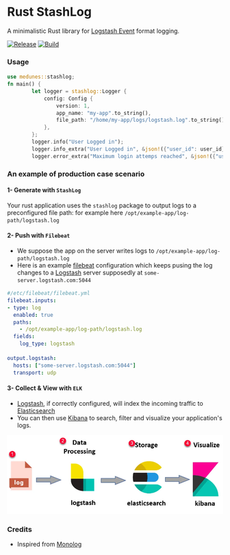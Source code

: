# Rust StashLog

A minimalistic Rust library for [Logstash Event](https://github.com/elastic/logstash/blob/main/logstash-core/src/main/java/org/logstash/Event.java) format logging.


[![Release](https://github.com/MedUnes/stashlog/actions/workflows/publish.yml/badge.svg)](https://github.com/MedUnes/stashlog/actions/workflows/publish.yml) [![Build](https://github.com/MedUnes/stashlog/actions/workflows/test.yml/badge.svg)](https://github.com/MedUnes/stashlog/actions/workflows/test.yml)

### Usage

```rust
use medunes::stashlog;
fn main() {
        let logger = stashlog::Logger {
            config: Config {
                version: 1,
                app_name: "my-app".to_string(),
                file_path: "/home/my-app/logs/logstash.log".to_string(),
            },
        };
        logger.info("User Logged in");
        logger.info_extra("User Logged in", &json!({"user_id": user_id}).to_string());
        logger.error_extra("Maximum login attemps reached", &json!({"user_id": user_id}).to_string());
```

### An example of production case scenario

#### 1- Generate with `StashLog`

Your rust application uses the `stashlog` package to output logs to a preconfigured file path: for example here ```/opt/example-app/log-path/logstash.log```

#### 2- Push with ```Filebeat```

* We suppose the app on the server writes logs to ```/opt/example-app/log-path/logstash.log```
* Here is an example [filebeat](https://www.elastic.co/guide/en/beats/filebeat/current/filebeat-overview.html) configuration which keeps pusing the log changes to a [Logstash](https://www.elastic.co/logstash) server supposedly at ```some-server.logstash.com:5044```

```yaml
#/etc/filebeat/filebeat.yml
filebeat.inputs:
- type: log
  enabled: true
  paths:
    - /opt/example-app/log-path/logstash.log
  fields:
    log_type: logstash

output.logstash:
  hosts: ["some-server.logstash.com:5044"]
  transport: udp
```

#### 3- Collect & View with ```ELK```

* [Logstash](https://www.elastic.co/logstash), if correctly configured, will index the incoming traffic to  [Elasticsearch](https://www.elastic.co/elasticsearch)
* You can then use [Kibana](https://www.elastic.co/kibana) to search, filter and visualize your application's logs.

![ELK Logging Stack](elk.webp)

### Credits

* Inspired from [Monolog](https://github.com/Seldaek/monolog/blob/main/src/Monolog/Formatter/LogstashFormatter.php)
